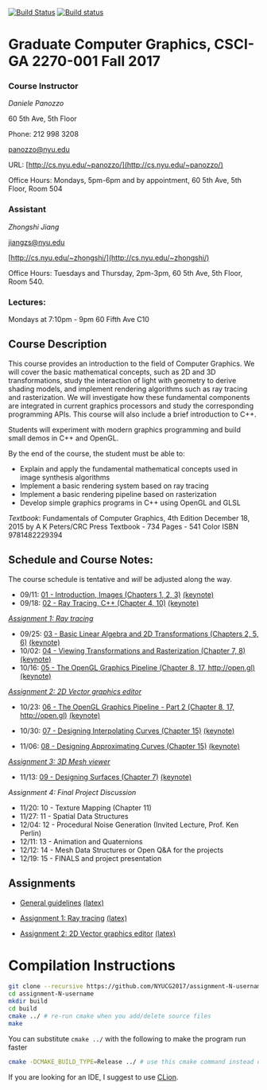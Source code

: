 [![Build Status](https://travis-ci.org/danielepanozzo/cg.svg?branch=master)](https://travis-ci.org/danielepanozzo/cg)
[![Build status](https://ci.appveyor.com/api/projects/status/3b1dti4xig8i3c4a?svg=true)](https://ci.appveyor.com/project/danielepanozzo/cg)

# Graduate Computer Graphics, CSCI-GA 2270-001 Fall 2017

### Course Instructor
*Daniele Panozzo*

60 5th Ave, 5th Floor

Phone: 212 998 3208

[panozzo@nyu.edu](mailto:panozzo@nyu.edu)

URL: [http://cs.nyu.edu/~panozzo/](http://cs.nyu.edu/~panozzo/)

Office Hours: Mondays, 5pm-6pm and by appointment, 60 5th Ave, 5th Floor, Room 504

### Assistant
*Zhongshi Jiang*

[jiangzs@nyu.edu](mailto:jiangzs@nyu.edu)

[http://cs.nyu.edu/~zhongshi/](http://cs.nyu.edu/~zhongshi/)

Office Hours: Tuesdays and Thursday, 2pm-3pm, 60 5th Ave, 5th Floor, Room 540.

### Lectures:
Mondays at 7:10pm - 9pm
60 Fifth Ave C10

## Course Description

This course provides an introduction to the field of Computer Graphics. We will cover the basic mathematical concepts, such as 2D and 3D transformations, study the interaction of light with geometry to derive  shading models, and implement rendering algorithms such as ray tracing and rasterization. We will investigate how these fundamental components are integrated in current graphics processors and study the corresponding programming APIs. This course will also include a brief introduction to C++.

Students will experiment with modern graphics programming and build small demos in C++ and OpenGL.

By the end of the course, the student must be able to:

* Explain and apply the fundamental mathematical concepts used in  image synthesis algorithms
* Implement a basic rendering system based on ray tracing
* Implement a basic rendering pipeline based on rasterization
* Develop simple graphics programs in C++ using OpenGL and GLSL

*Textbook*:
Fundamentals of Computer Graphics, 4th Edition
December 18, 2015 by A K Peters/CRC Press
Textbook - 734 Pages - 541 Color
ISBN 9781482229394

## Schedule and Course Notes:

The course schedule is tentative and *will* be adjusted along the way.

* 09/11: [01 - Introduction, Images  (Chapters 1, 2, 3)](http://cs.nyu.edu/~panozzo/cg17/Slides/01%20-%20Introduction,%20Images.pdf) [(keynote)](http://cs.nyu.edu/~panozzo/cg17/Slides/01%20-%20Introduction,%20Images.key.zip)
* 09/18: [02 - Ray Tracing, C++ (Chapter 4, 10)](http://cs.nyu.edu/~panozzo/cg17/Slides/02%20-%20Ray%20Tracing,%20C++.pdf) [(keynote)](http://cs.nyu.edu/~panozzo/cg17/Slides/02%20-%20Ray%20Tracing,%20C++.key.pdf)

[*Assignment 1: Ray tracing*](Assignment_1/requirements/Assignment-1_Ray_Tracing.pdf)

* 09/25: [03 - Basic Linear Algebra and 2D Transformations (Chapters 2, 5, 6)](http://cs.nyu.edu/~panozzo/cg17/Slides/03%20-%20Basic%20Linear%20Algebra%20and%202D%20Transformations.pdf) [ (keynote)](http://cs.nyu.edu/~panozzo/cg17/Slides/03%20-%20Basic%20Linear%20Algebra%20and%202D%20Transformations.key.zip)
* 10/02: [04 - Viewing Transformations and Rasterization (Chapter 7, 8)](http://cs.nyu.edu/~panozzo/cg17/Slides/04%20-%20Viewing%20Transformations,%20Rasterization.pdf) [ (keynote)](http://cs.nyu.edu/~panozzo/cg17/Slides/04%20-%20Viewing%20Transformations,%20Rasterization.key.zip)
* 10/16: [05 - The OpenGL Graphics Pipeline (Chapter 8, 17, http://open.gl)](http://cs.nyu.edu/~panozzo/cg17/Slides/05%20-%20The%20OpenGL%20Graphics%20Pipeline.pdf) [(keynote)](http://cs.nyu.edu/~panozzo/cg17/Slides/05%20-%20The%20OpenGL%20Graphics%20Pipeline.key.zip)

[*Assignment 2: 2D Vector graphics editor*](Assignment_2/requirements/Assignment-2_2D_Editor.pdf)

* 10/23: [06 - The OpenGL Graphics Pipeline - Part 2 (Chapter 8, 17, http://open.gl)](http://cs.nyu.edu/~panozzo/cg17/Slides/06%20-%20The%20OpenGL%20Graphics%20Pipeline%20Part%202.pdf) [(keynote)](http://cs.nyu.edu/~panozzo/cg17/Slides/06%20-%20The%20OpenGL%20Graphics%20Pipeline%20Part%202.key.zip)

* 10/30: [07 - Designing Interpolating Curves (Chapter 15)](http://cs.nyu.edu/~panozzo/cg17/Slides/07%20-%20Designing%20Interpolating%20Curves.pdf) [(keynote)](http://cs.nyu.edu/~panozzo/cg17/Slides/07%20-%20Designing%20Interpolating%20Curves.key.zip)

* 11/06: [08 - Designing Approximating Curves (Chapter 15)](http://cs.nyu.edu/~panozzo/cg17/Slides/08%20-%20Designing%20Approximating%20Curves.pdf) [(keynote)](http://cs.nyu.edu/~panozzo/cg17/Slides/08%20-%20Designing%20Approximating%20Curves.key.zip)

[*Assignment 3: 3D Mesh viewer*](Assignment_3/requirements/Assignment3_3D.pdf)


* 11/13: [09 - Designing Surfaces (Chapter 7)](http://cs.nyu.edu/~panozzo/cg17/Slides/09%20-%20Designing%20Surfaces.pdf) [(keynote)](http://cs.nyu.edu/~panozzo/cg17/Slides/09%20-%20Designing%20Surfaces.key.zip)

*Assignment 4: Final Project Discussion*

* 11/20: 10 - Texture Mapping (Chapter 11)
* 11/27: 11 - Spatial Data Structures
* 12/04: 12 - Procedural Noise Generation (Invited Lecture, Prof. Ken Perlin)
* 12/11: 13 - Animation and Quaternions
* 12/12: 14 - Mesh Data Structures or Open Q&A for the projects
* 12/19: 15 - FINALS and project presentation

## Assignments

* [General guidelines](http://cs.nyu.edu/~panozzo/cg17/Assignments/0%20-%20General%20Rules.pdf) [(latex)](http://cs.nyu.edu/~panozzo/cg17/Assignments/0%20-%20General%20Rules.zip)

* [Assignment 1: Ray tracing](Assignment_1/requirements/Assignment-1_Ray_Tracing.pdf) [(latex)](Assignment_1/requirements/Assignment-1_Ray_Tracing.tex)

* [Assignment 2: 2D Vector graphics editor](Assignment_2/requirements/Assignment-2_2D_Editor.pdf) [(latex)](Assignment_2/requirements/Assignment-2_2D_Editor.tex)

<!-- * [Assignment 2: 2D Drawing App](http://cs.nyu.edu/~panozzo/cg/ex2.pdf)

* [Assignment 3: 3D Scene Editor](http://cs.nyu.edu/~panozzo/cg/ex3.pdf)

* [Assignment 4: Final Project](http://cs.nyu.edu/~panozzo/cg/ex4.pdf) -->

# Compilation Instructions

```bash
git clone --recursive https://github.com/NYUCG2017/assignment-N-username # --recursive flag is necessary for dependencies
cd assignment-N-username
mkdir build
cd build
cmake ../ # re-run cmake when you add/delete source files
make
```
You can substitute `cmake ../` with the following to make the program run faster
```bash
cmake -DCMAKE_BUILD_TYPE=Release ../ # use this cmake command instead of the previous linefor faster run
```

If you are looking for an IDE, I suggest to use [CLion](https://www.jetbrains.com/clion/).
